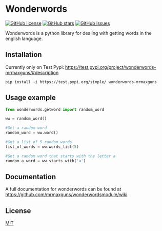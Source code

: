 # Wonderwords

[![GitHub license](https://img.shields.io/github/license/mrmaxguns/wonderwordsmodule)](https://github.com/mrmaxguns/wonderwordsmodule/blob/master/LICENSE)
[![GitHub stars](https://img.shields.io/github/stars/mrmaxguns/wonderwordsmodule)](https://github.com/mrmaxguns/wonderwordsmodule/stargazers)
[![GitHub issues](https://img.shields.io/github/issues/mrmaxguns/wonderwordsmodule)](https://github.com/mrmaxguns/wonderwordsmodule/issues)

Wonderwords is a python library for dealing with getting words in the english language.

## Installation

Currently only on Test Pypi: https://test.pypi.org/project/wonderwords-mrmaxguns/#description

```shell script
pip install -i https://test.pypi.org/simple/ wonderwords-mrmaxguns
```

## Usage example

```python
from wonderwords.getword import random_word

ww = random_word()

#Get a random word
random_word = ww.word()

#Get a list of 5 random words
list_of_words = ww.words_list(5)

#Get a random word that starts with the letter a
random_a_word = ww.starts_with('a')
```

## Documentation
A full documentation for wonderwords can be found at https://github.com/mrmaxguns/wonderwordsmodule/wiki.

## License
[MIT](https://choosealicense.com/licenses/mit/)
